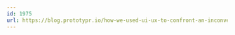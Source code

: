 ```yaml
---
id: 1975
url: https://blog.prototypr.io/how-we-used-ui-ux-to-confront-an-inconvenient-truth-5b70eb9e3c85
---
```

